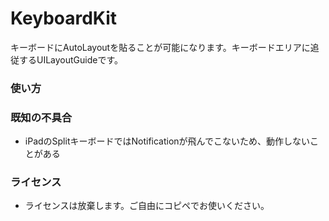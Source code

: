 # KeyboardKit

キーボードにAutoLayoutを貼ることが可能になります。キーボードエリアに追従するUILayoutGuideです。

### 使い方



### 既知の不具合

- iPadのSplitキーボードではNotificationが飛んでこないため、動作しないことがある

### ライセンス
- ライセンスは放棄します。ご自由にコピペでお使いください。
